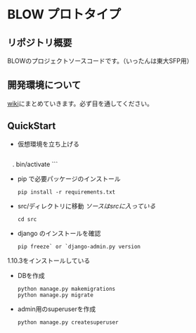 # BLOW プロトタイプ
## リポジトリ概要
BLOWのプロジェクトソースコードです。（いったんは東大SFP用）

## 開発環境について
[wiki](https://github.com/ventus-inc/proto_blow/wiki "wiki")にまとめていきます。必ず目を通してください。

## QuickStart
* 仮想環境を立ち上げる

    ```
    . bin/activate
    ```
    
* pip で必要パッケージのインストール

    ```
    pip install -r requirements.txt
    ```
* src/ディレクトリに移動 _ソースはsrcに入っている_

    ```
    cd src
    ```
* django のインストールを確認

    ```
    pip freeze` or `django-admin.py version
    ```
1.10.3をインストールしている
* DBを作成

    ```
    python manage.py makemigrations
    python manage.py migrate
    ```
    
* admin用のsuperuserを作成

    ```
    python manage.py createsuperuser
    ```

